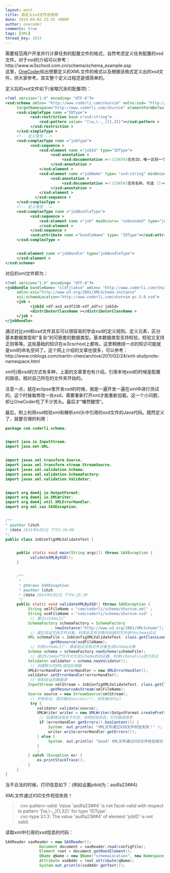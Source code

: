 ```yaml
---
layout: post
title: 自定义xsd文件及使用
date: 2014-04-02 23:55 +0800
author: onecoder
comments: true
tags: [XML]
thread_key: 1633
---
```

<p>
	需要规范用户开发并行计算任务的配置文件的格式，自然考虑定义任务配置的xsd文件。对于xsd的介绍可以参考：<br />
	http://www.w3school.com.cn/schema/schema_example.asp<br />
	这里，<a href="http://www.coderli.com">OneCoder</a>给出想要定义的XML文件的格式以及根据该格式定义出的xsd文件。供大家参考。其实整个定义过程还是很简单的。</p>
<p>
	定义后的xsd文件如下(省略冗余的配置项)：</p>

```xml
<?xml version="1.0" encoding= "UTF-8"?>
<xsd:schema xmlns= "http://www.coderli.com/shurnim" xmlns:xsd= "http://www.w3.org/2001/XMLSchema"
     targetNamespace="http://www.coderli.com/shurnim" elementFormDefault="qualified" >
     <xsd:simpleType name ="IDType">
           <xsd:restriction base ="xsd:string">
               <xsd:pattern value= "[\w,\-,_]{1,32}"></xsd:pattern >
           </xsd:restriction >
     </xsd:simpleType >
     <!-- 定义类型 -->
     <xsd:complexType name ="jobType">
           <xsd:sequence >
               <xsd:element name ="jobId" type="IDType">
                    <xsd:annotation >
                         <xsd:documentation ><![CDATA[任务ID，唯一区别一个并行计算任务，必须唯一 ]]></xsd:documentation >
                    </xsd:annotation >
               </xsd:element >
               <xsd:element name ="jobName" type= "xsd:string" minOccurs ="0">
                    <xsd:annotation >
                         <xsd:documentation ><![CDATA[任务名称，可选 ]]></xsd:documentation >
                    </xsd:annotation >
               </xsd:element >
             </xsd:sequence >
     </xsd:complexType >
     <!-- 定义类型 -->
     <xsd:complexType name ="jobBundleType">
           <xsd:sequence >
               <xsd:element name ="job" maxOccurs= "unbounded" type="jobType" >
               </xsd:element >
           </xsd:sequence >
           <xsd:attribute name ="bundleName" type= "IDType"></xsd:attribute >
     </xsd:complexType >


     <xsd:element name ="jobBundle" type="jobBundleType">
     </xsd:element >
</xsd:schema>
```

<p>
	对应的xml文件即为：</p>

```xml
<?xml version="1.0" encoding= "UTF-8"?>
<jobBundle bundleName= "sldfjlaksd" xmlns= "http://www.coderli.com/shurnim"
     xmlns:xsi="http://www.w3.org/2001/XMLSchema-instance"
     xsi:schemaLocation="http://www.coderli.com/shurnim pc-3.0.xsd">
     <job >
           <jobId >df-asd_asdf238-sdf_adf</ jobId>
           <distributorClassName ></distributorClassName >
     </job >
</jobBundle>
```

<p>
	通过对比xml和xsd文件其实可以很容易的学会xsd的定义规则。定义元素，区分基本数据类型和"复杂"的可嵌套的数据类型。基本数据类型支持校验，校验又支持正则等等。这些基础的知识在w3cschool上都有。这里稍微绕一点的知识可能就是xml的命名空间了。这个网上介绍的文章也很多，可以参考：http://www.cnblogs.com/martin-chen/archive/2011/02/24/xml-studynote-namespace.html</p>
<p>
	xml引用xsd的方式有多种，上面的文章里也有介绍。引用本地xsd的时候是配置的路径，相对自己所在的文件夹开始的。</p>
<p>
	注意一点，就在eclipse里开发xsd的时候，我是一遍开发一遍在xml中进行测试的。这个时候每修改一处xsd，需要重新打开xml才能重新加载。这一个小问题，却让OneCoder吃了不少苦头。最后才&ldquo;幡然醒悟&rdquo;。</p>
<p>
	最后，附上利用xsd校验xml和解析xml头中引用的xsd文件的Java代码。既然定义了，就要合理的利用：</p>

```java
package com.coderli.schema;


import java.io.InputStream;
import java.net.URL;


import javax.xml.transform.Source;
import javax.xml.transform.stream.StreamSource;
import javax.xml.validation.Schema;
import javax.xml.validation.SchemaFactory;
import javax.xml.validation.Validator;


import org.dom4j.io.OutputFormat;
import org.dom4j.io.XMLWriter;
import org.dom4j.util.XMLErrorHandler;
import org.xml.sax.SAXException;


/**
* @author lihzh
* @date 2014年4月2日 下午2:34:08
*/
public class JobConfigXMLValidateTest {


     public static void main(String args[]) throws SAXException {
           validateXMLByXSD();
     }


     /**
      *
      * @throws SAXException
      * @author lihzh
      * @date 2014年4月2日 下午4:25:39
      */
     public static void validateXMLByXSD() throws SAXException {
          String xmlFileName = "com/coderli/schema/shurnim.xml" ;
          String xsdFileName = "com/coderli/schema/shurnim.xsd" ;
           // 建立schema工厂
          SchemaFactory schemaFactory = SchemaFactory
                    . newInstance("http://www.w3.org/2001/XMLSchema");
           // 建立验证文档文件对象，利用此文件对象所封装的文件进行schema验证
          URL schemaFile = JobConfigXMLValidateTest. class.getClassLoader()
                   .getResource(xsdFileName);
           // 利用schema工厂，接收验证文档文件对象生成Schema对象
          Schema schema = schemaFactory.newSchema(schemaFile);
           // 通过Schema产生针对于此Schema的验证器，利用schenaFile进行验证
          Validator validator = schema.newValidator();
           // 创建默认的XML错误处理器
          XMLErrorHandler errorHandler = new XMLErrorHandler();
          validator.setErrorHandler(errorHandler);
           // 得到验证的数据源
          InputStream xmlStream = JobConfigXMLValidateTest. class.getClassLoader()
                   .getResourceAsStream(xmlFileName);
          Source source = new StreamSource(xmlStream);
           // 开始验证，成功输出success!!!，失败输出fail
           try {
              validator.validate(source);
              XMLWriter writer = new XMLWriter(OutputFormat.createPrettyPrint());
               // 如果错误信息不为空，说明校验失败，打印错误信息
               if (errorHandler.getErrors().hasContent()) {
                   System. out.println( "XML文件通过XSD文件校验失败！" );
                   writer.write(errorHandler.getErrors());
              } else {
                   System. out.println( "Good! XML文件通过XSD文件校验成功！" );
              }
              ;
          } catch (Exception ex) {
              ex.printStackTrace();
          }
     }
}
```

<p>
	当不合法的时候，打印信息如下：(例如设置jobId为：asdfa23##4)</p>
<p>
	XML文件通过XSD文件校验失败！</p>
<blockquote>
	<p>
		<errors>
		&nbsp; <error column="28" line="6">cvc-pattern-valid: Value &#39;asdfa23##4&#39; is not facet-valid with respect to pattern &#39;[\w,\-,_]{1,32}&#39; for type &#39;IDType&#39;.</error><br />
		&nbsp; <error column="28" line="6">cvc-type.3.1.3: The value &#39;asdfa23##4&#39; of element &#39;jobID&#39; is not valid.</error><br />
		</errors></p>
</blockquote>
<p>
	读取xml中引用的xsd信息的代码：</p>

```java
SAXReader saxReader = new SAXReader();
               Document document = saxReader.read(configFile);
               Element root = document.getRootElement();
               QName qName = new QName("schemaLocation", new Namespace("xsi", "http://www.w3.org/2001/XMLSchema-instance"));
               Attribute xsdAddr = root.attribute(qName);
               System.out.println(xsdAddr.getText());
```
